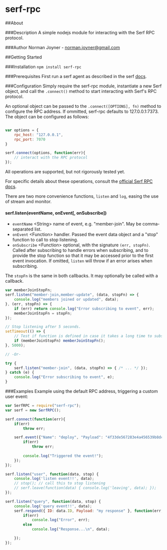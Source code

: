 serf-rpc
====================

##About

###Description
A simple nodejs module for interacting with the Serf RPC protocol.

###Author
Norman Joyner - norman.joyner@gmail.com

##Getting Started

###Installation
```npm install serf-rpc```

###Prerequisites
First run a serf agent as described in the serf
[docs](http://www.serfdom.io/docs/agent/options.html).


###Configuration
Simply require the serf-rpc module, instantiate a new Serf object, and call the ```.connect()``` method to start interacting with Serf's RPC protocol.

An optional object can be passed to the ```.connect([OPTIONS], fn)``` method to configure the RPC address. If ommitted, serf-rpc defaults to 127.0.0.1:7373. The object can be configured as follows:
```javascript

var options = {
    rpc_host: "127.0.0.1",
    rpc_port: 7070
}

serf.connect(options, function(err){
    // interact with the RPC protocol
});
```

All operations are supported, but not rigorously tested yet.

For specific details about these operations, consult the
[official Serf RPC docs](http://www.serfdom.io/docs/agent/rpc.html).

There are two more convenience functions, `listen` and `log`, easing the use of
stream and monitor.

#### serf.listen(eventName, onEvent[, onSubscribe])
* `eventName` \<String\> name of event, e.g. "member-join". May be comma-separated list.
* `onEvent` \<Function\> handler. Passed the event data object and a "stop" function to call
to stop listening.
* `onSubscribe` \<Function\> optional, with the signature `(err, stopFn)`. Called after
subscribing to handle errors when subscribing, and to provide the stop function so that
it may be accessed prior to the first event invocation. If omitted, `listen` will throw
if an error arises when subscribing.

The `stopFn` is the same in both callbacks. It may optionally be called with a callback.

```js
var memberJoinStopFn;
serf.listen("member-join,member-update", (data, stopFn) => {
    console.log("members joined or updated", data);
}, (err, stopFn) => {
    if (err) return console.log("Error subscribing to event", err);
    memberJoinStopFn = stopFn;
});

// Stop listening after 5 seconds.
setTimeout(() => {
    // Test if function is defined in case it takes a long time to subscribe.
    if (memberJoinStopFn) memberJoinStopFn();
}, 5000);

// -Or-

try {
    serf.listen("member-join", (data, stopFn) => { /* ... */ });
} catch (e) {
    console.log("Error subscribing to event", e);
}
```

###Examples
Example using the default RPC address, triggering a custom user event:
```javascript
var SerfRPC = require("serf-rpc");
var serf = new SerfRPC();

serf.connect(function(err){
    if(err)
        throw err;

    serf.event({"Name": "deploy", "Payload": "4f33de567283e4a456539b8dc493ae8a853a93f6", "Coalesce": false}, function(err, response){
        if(err)
            throw err;
        
        console.log("Triggered the event!");
    });
});

serf.listen("user", function(data, stop) {
	console.log('listen event!!', data);
	// stop(); // call this to stop listening
	// serf.leave(function(data) { console.log('leaving', data); });
});

serf.listen("query", function(data, stop) {
	console.log('query event!!', data);
	serf.respond({ ID: data.ID, Payload: "my response" }, function(err, data) {
		if(err)
			console.log("Error", err);
		else
			console.log("Response...\n", data);

	});
});
```
